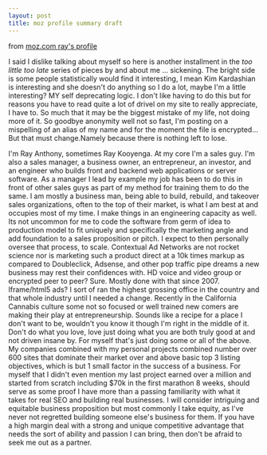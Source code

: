 ```yaml
---
layout: post
title: moz profile summary draft
---
```


from [moz.com ray's profile](https://moz.com/community/users/415195)

I said I dislike talking about myself so here is another installment in the *too little too late* series of pieces by and about me ... sickening. The bright side is some people statistically would find it interesting, I mean Kim Kardashian is interesting and she doesn't do anything so I do a lot, maybe I'm a little interesting? MY self deprecating logic. I don't like having to do this but for reasons you have to read quite a lot of drivel on my site to really appreciate, I have to. So much that it may be the biggest mistake of my life, not doing more of it. So goodbye anonymity well not so fast, I'm posting on a mispelling of an alias of my name and for the moment the file is encrypted... But that must change.Namely because there is nothing left to lose.


I'm Ray Anthony, sometimes Ray Kooyenga. At my core I'm a sales guy. I'm also a sales manager, a business owner, an entrepreneur, an investor, and an engineer who builds front and backend web applications or server software. As a manager I lead by example my job has been to do this in front of other sales guys as part of my method for training them to do the same. I am mostly a business man, being able to build, rebuild, and takeover sales organizations, often to the top of their market, is what I am best at and occupies most of my time. I make things in an engineering capacity as well. Its not uncommon for me to code the software from germ of idea to production model to fit uniquely and specifically the marketing angle and add foundation to a sales proposition or pitch. I expect to then personally oversee that process, to scale. Contextual Ad Networks are not rocket science nor is marketing such a product direct at a 10k times markup as compared to Doubleclick, Adsense, and other pop traffic pipe dreams a new business may rest their confidences with. HD voice and video group or encrypted peer to peer? Sure. Mostly done with that since 2007. Iframe/html5 ads? I sort of ran the highest grossing office in the country and that whole industry until I needed a change. Recently in the California Cannabis culture some not so focused or well trained new comers are making their play at entrepreneurship. Sounds like a recipe for a place I don't want to be, wouldn't you know it though I'm right in the middle of it. Don't do what you love, love just doing what you are both truly good at and not driven insane by. For myself that's just doing some or all of the above. My companies combined with my personal projects combined number over 600 sites that dominate their market over and above basic top 3 listing objectives, which is but 1 small factor in the success of a business. For myself that I didn't even mention my last project earned over a million and started from scratch including $70k in the first marathon 8 weeks, should serve as some proof I have more than a passing familiarity with what it takes for real SEO and building real businesses. I will consider intriguing and equitable business proposition but most commonly I take equity, as I've never not regretted building someone else's business for them. If you have a high margin deal with a strong and unique competitive advantage that needs the sort of ability and passion I can bring, then don't be afraid to seek me out as a partner.
